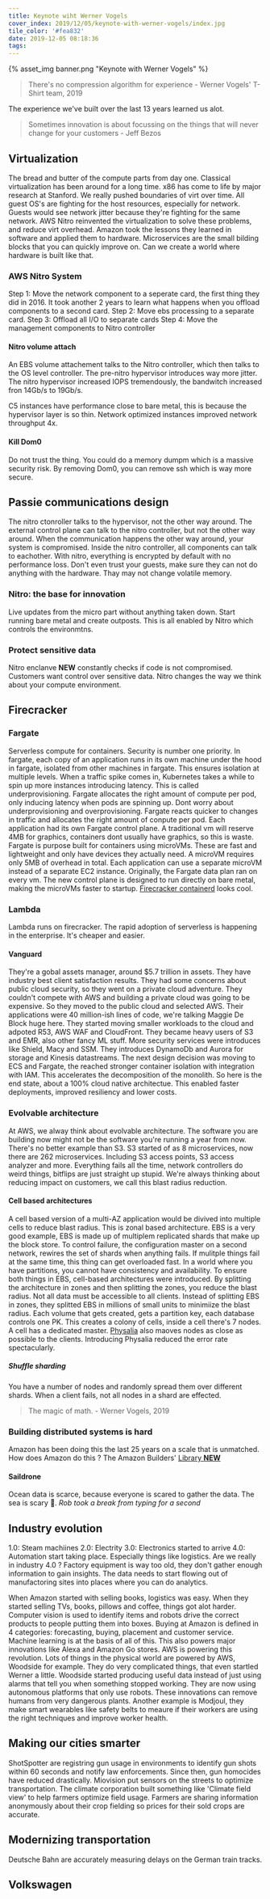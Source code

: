 ```yaml
---
title: Keynote wiht Werner Vogels
cover_index: 2019/12/05/keynote-with-werner-vogels/index.jpg
tile_color: '#fea832'
date: 2019-12-05 08:18:36
tags:
---
```

{% asset_img banner.png "Keynote with Werner Vogels" %}

> There's no compression algorithm for experience - Werner Vogels' T-Shirt team, 2019

The experience we've built over the last 13 years learned us alot.

> Sometimes innovation is about focussing on the things that will never change for your customers - Jeff Bezos

## Virtualization
The bread and butter of the compute parts from day one. Classical virtualization has been around for a long time. x86 has come to life by major research at Stanford. We really pushed boundaries of virt over time. All guest OS's are fighting for the host resources, especially for network. Guests would see network jitter because they're fighting for the same network. AWS Nitro reinvented the virtualization to solve these problems, and reduce virt overhead.  Amazon took the lessons they learned in software and applied them to hardware. 
Microservices are the small bilding blocks that you can quickly improve on. Can we create a world where hardware is built like that. 

### AWS Nitro System
Step 1: Move the network component to a seperate card, the first thing they did in 2016. It took another 2 years to learn what happens when you offload components to a second card.
Step 2: Move ebs processing to a separate card.
Step 3: Offload all I/O to separate cards
Step  4: Move the management components to Nitro controller

#### Nitro volume attach
An EBS volume attachement talks to the Nitro controller, which then talks to the OS level controller. The pre-nitro hypervisor introduces way more jitter. The nitro hypervisor increased IOPS tremendously, the bandwitch increased fron 14Gb/s to 19Gb/s. 

C5 instances have performance close to bare metal, this is because the hypervisor layer is so thin. Network optimized instances improved network throughput 4x. 

#### Kill Dom0
Do not trust the thing. You could do a memory dumpm which is a massive security risk. By removing Dom0, you can remove ssh which is way more secure. 

## Passie communications design
The nitro ctonroller talks to the hypervisor, not the other way around. The external control plane can talk to the nitro controller, but not the other way around. When the communication happens the other way around, your system is compromised. Inside the nitro controller, all components can talk to eachother. With nitro, everything is encrypted by default with no performance loss. Don't even trust your guests, make sure they can not do anything with the hardware. Thay may not change volatile memory. 

### Nitro: the base for innovation
Live updates from the micro part without anything taken down. Start running bare metal and create outposts. This is all enabled by Nitro which controls the environmtns. 

### Protect sensitive data
Nitro enclanve **NEW** constantly checks if code is not compromised. Customers want control over sensitive data. Nitro changes the way we think about your compute environment.

## Firecracker
### Fargate
Serverless compute for containers. Security is number one priority. In fargate, each copy of an application runs in its own machine under the hood in fargate, isolated from other machines in fargate. This ensures isolation at multiple levels. 
When a traffic spike comes in, Kubernetes takes a while to spin up more instances introducing latency. This is called underprovisioning. Fargate allocates the right amount of compute per pod, only inducing latency when pods are spinning up. Dont worry about underprovisioning and overprovisioning. Fargate reacts quicker to changes in traffic and allocates the right amount of conpute per pod. 
Each application had its own Fargate control plane. A traditional vm will reserve 4MB for graphics, containers dont usually have graphics, so this is waste. Fargate is purpose built for containers using microVMs. These are fast and lightweight and only have devices they actually need. A microVM requires only 5MB of overhead in total. Each application can use a separate microVM instead of a separate EC2 instance. Originally, the Fargate data plan ran on every vm. The new control plane is designed to run directly on bare metal, making the microVMs faster to startup. [Firecracker containerd](https://firecracker-microvm.github.io) looks cool. 

### Lambda
Lambda runs on firecracker. The rapid adoption of serverless is happening in the enterprise. It's cheaper and easier. 

#### Vanguard
They're a gobal assets manager, around $5.7 trillion in assets. They have industry best client satisfaction results. They had some concerns about public cloud security, so they went on a private cloud adventure. They couldn't compete with AWS and building a private cloud was going to be expensive. So they moved to the public cloud and selected AWS. Their applications were 40 million-ish lines of code, we're talking Maggie De Block huge here. They started moving smaller workloads to the cloud and adpoted R53, AWS WAF and CloudFront. They became heavy users of S3 and EMR, also other fancy ML stuff. More security services were introduces like Shield, Macy and SSM. They introduces DynamoDb and Aurora for storage and Kinesis datastreams. The next design decision was moving to ECS and Fargate, the reached stronger container isolation with integration with IAM. This accelerates the decomposition of the monolith. So here is the end state, about a 100% cloud native architectue. This enabled faster deployments, improved resiliency and lower costs. 

### Evolvable architecture
At AWS, we alway think about evolvable architecture. The software you are building now might not be the software you're running a year from now. There's no better example than S3. S3 started of as 8 microservices, now there are 262 microservices. Including S3 access points, S3 access analyzer and more. Everything fails all the time, network controllers do weird things, bitflips are just straight up stupid. We're always thinking about reducing impact on customers, we call this blast radius reduction. 
#### Cell based architectures
A cell based version of a multi-AZ application would be divived into multiple cells to reduce blast radius. This is zonal based architecture. EBS is a very good example, EBS is made up of multiplem replicated shards that make up the block store. To control failure, the configuration master on a second network, rewires the set of shards when anything fails. If mulitple things fail at the same time, this thing can get overloaded fast. In a world where you have partitions, you cannot have consistency and availability. To ensure both things in EBS, cell-based architectures were introduced. By splitting the architecture in zones and then splitting the zones, you reduce the blast radius. Not all data must be accessible to all clients. Instead of splitting EBS in zones, they splitted EBS in millions of small units to minimiize the blast radius. Each volume that gets created, gets a partition key, each database controls one PK. This creates a colony of cells, inside a cell there's 7 nodes. A cell has a dedicated master. [Physalia]() also maoves nodes as close as possible to the clients. Introducing Physalia reduced the error rate spectacularly. 
##### Shuffle sharding
You have a number of nodes and randomly spread them over different shards. When a client fails, not all nodes in a shard are effected. 
> The magic of math. - Werner Vogels, 2019

### Building distributed systems is hard
Amazon has been doing this the last 25 years on a scale that is unmatched. How does Amazon do this ? 
The Amazon Builders' [Library **NEW**](https://aws.amazon.com/builders-library)

#### Saildrone
Ocean data is scarce, because everyone is scared to gather the data. The sea is scary 👻. *Rob took a break from typing for a second*

## Industry evolution
1.0: Steam machiines
2.0: Electrity
3.0: Electronics started to arrive
4.0: Automation start taking place. Especially things like logistics. Are we really in industry 4.0 ? Factory equipment is way too old, they don't gather enough information to gain insights. The data needs to start flowing out of manufactoring sites into places where you can do analytics. 

When Amazon started with selling books, logistics was easy. When they started selling TVs, books, pillows and coffee, things got alot harder. Computer vision is used to identify items and robots drive the correct products to people putting them into boxes.
Buying at Amazon is defined in 4 categories: forecasting, buying, placement and customer service. Machine learning is at the basis of all of this. This also powers major innovations like Alexa and Amazon Go stores. AWS is powering this revolution. Lots of things in the physical world are powered by AWS, Woodside for example. They do very complicated things, that even startled Werner a little. Woodside started producing useful data instead of just using alarms that tell you when something stopped working. They are now using autonomous platforms that only use robots. These innovations can remove humans from very dangerous plants. Another example is Modjoul, they make smart wearables like safety belts to meaure if their workers are using the right techniques and improve worker health. 

## Making our cities smarter
ShotSpotter are registring gun usage in environments to identify gun shots within 60 seconds and notify law enforcements. Since then, gun homocides have reduced drastically. Miovision put sensors on the streets to optimize transportation. The climate corporation built something like 'Climate field view' to help farmers optimize field usage. Farmers are sharing information anonymously about their crop fielding so prices for their sold crops are accurate. 
## Modernizing transportation
Deutsche Bahn are accurately measuring delays on the German train tracks. 

## Volkswagen
